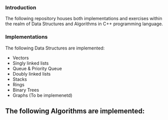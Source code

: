 ### Introduction
The following repository houses both implementations and exercises within the realm of Data Structures and Algorithms in C++ programming language. 

### Implementations
The following Data Structures are implemented:
- Vectors
- Singly linked lists
- Queue & Priority Queue
- Doubly linked lists
- Stacks
- Rings 
- Binary Trees
- Graphs (To be implemenetd)

The following Algorithms are implemented:
-